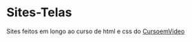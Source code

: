 # Sites-Telas
Sites feitos em longo ao curso de html e css do <a href="https://www.cursoemvideo.com" target="_blank">CursoemVideo</a>
